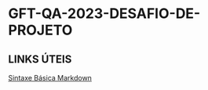 # GFT-QA-2023-DESAFIO-DE-PROJETO
## LINKS ÚTEIS
[Sintaxe Básica Markdown](https://www.markdownguide.org/basic-syntax/)
